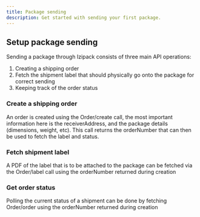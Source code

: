 ```yaml
---
title: Package sending
description: Get started with sending your first package.
---
```


## Setup package sending

Sending a package through Izipack consists of three main API operations:
1. Creating a shipping order
2. Fetch the shipment label that should physically go onto the package for correct sending
3. Keeping track of the order status

### Create a shipping order

An order is created using the Order/create call, the most important information here is the receiverAddress, and the package details (dimensions, weight, etc). This call returns the orderNumber that can then be used to fetch the label and status.

### Fetch shipment label

A PDF of the label that is to be attached to the package can be fetched via the Order/label call using the orderNumber returned during creation

### Get order status

Polling the current status of a shipment can be done by fetching Order/order using the orderNumber returned during creation

